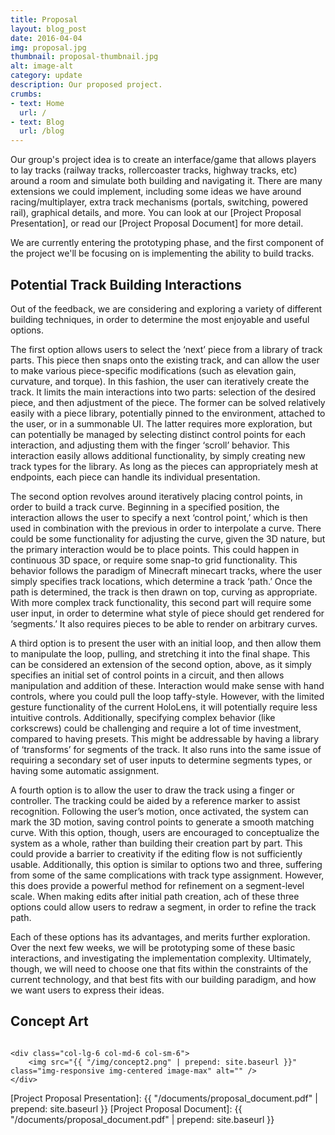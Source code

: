 ```yaml
---
title: Proposal
layout: blog_post
date: 2016-04-04
img: proposal.jpg
thumbnail: proposal-thumbnail.jpg
alt: image-alt
category: update
description: Our proposed project.
crumbs: 
- text: Home
  url: /
- text: Blog
  url: /blog
---
```


Our group's project idea is to create an interface/game that allows players to lay tracks (railway tracks, rollercoaster tracks, highway tracks, etc) around a room and simulate both building and navigating it. There are many extensions we could implement, including some ideas we have around racing/multiplayer, extra track mechanisms (portals, switching, powered rail), graphical details, and more. You can look at our [Project Proposal Presentation], or read our [Project Proposal Document] for more detail.


We are currently entering the prototyping phase, and the first component of the project we'll be focusing on is implementing the ability to build tracks.


## Potential Track Building Interactions

Out of the feedback, we are considering and exploring a variety of different building techniques, in order to determine the most enjoyable and useful options.

The first option allows users to select the ‘next’ piece from a library of track parts. This piece then snaps onto the existing track, and can allow the user to make various piece-specific modifications (such as elevation gain, curvature, and torque). In this fashion, the user can iteratively create the track. It limits the main interactions into two parts: selection of the desired piece, and then adjustment of the piece. The former can be solved relatively easily with a piece library, potentially pinned to the environment, attached to the user, or in a summonable UI. The latter requires more exploration, but can potentially be managed by selecting distinct control points for each interaction, and adjusting them with the finger ‘scroll’ behavior. This interaction easily allows additional functionality, by simply creating new track types for the library. As long as the pieces can appropriately mesh at endpoints, each piece can handle its individual presentation.

The second option revolves around iteratively placing control points, in order to build a track curve. Beginning in a specified position, the interaction allows the user to specify a next ‘control point,’ which is then used in combination with the previous in order to interpolate a curve. There could be some functionality for adjusting the curve, given the 3D nature, but the primary interaction would be to place points. This could happen in continuous 3D space, or require some snap-to grid functionality. This behavior follows the paradigm of Minecraft minecart tracks, where the user simply specifies track locations, which determine a track ‘path.’ Once the path is determined, the track is then drawn on top, curving as appropriate. With more complex track functionality, this second part will require some user input, in order to determine what style of piece should get rendered for ‘segments.’ It also requires pieces to be able to render on arbitrary curves.

A third option is to present the user with an initial loop, and then allow them to manipulate the loop, pulling, and stretching it into the final shape. This can be considered an extension of the second option, above, as it simply specifies an initial set of control points in a circuit, and then allows manipulation and addition of these. Interaction would make sense with hand controls, where you could pull the loop taffy-style. However, with the limited gesture functionality of the current HoloLens, it will potentially require less intuitive controls. Additionally, specifying complex behavior (like corkscrews) could be challenging and require a lot of time investment, compared to having presets. This might be addressable by having a library of ‘transforms’ for segments of the track. It also runs into the same issue of requiring a secondary set of user inputs to determine segments types, or having some automatic assignment.

A fourth option is to allow the user to draw the track using a finger or controller. The tracking could be aided by a reference marker to assist recognition. Following the user’s motion, once activated, the system can mark the 3D motion, saving control points to generate a smooth matching curve. With this option, though, users are encouraged to conceptualize the system as a whole, rather than building their creation part by part. This could provide a barrier to creativity if the editing flow is not sufficiently usable. Additionally, this option is similar to options two and three, suffering from some of the same complications with track type assignment. However, this does provide a powerful method for refinement on a segment-level scale. When making edits after initial path creation, ach of these three options could allow users to redraw a segment, in order to refine the track path.

Each of these options has its advantages, and merits further exploration. Over the next few weeks, we will be prototyping some of these basic interactions, and investigating the implementation complexity. Ultimately, though, we will need to choose one that fits within the constraints of the current technology, and that best fits with our building paradigm, and how we want users to express their ideas.


## Concept Art

<div class="row">
	<div class="col-lg-6 col-md-6 col-sm-6">
	    <img src="{{ "/img/concept1.png" | prepend: site.baseurl }}" class="img-responsive img-centered image-max" alt="" />
	</div>

	<div class="col-lg-6 col-md-6 col-sm-6">
	    <img src="{{ "/img/concept2.png" | prepend: site.baseurl }}" class="img-responsive img-centered image-max" alt="" />
	</div>
</div>

[Project Proposal Presentation]: {{ "/documents/proposal_document.pdf" | prepend: site.baseurl }}
[Project Proposal Document]: {{ "/documents/proposal_document.pdf" | prepend: site.baseurl }}